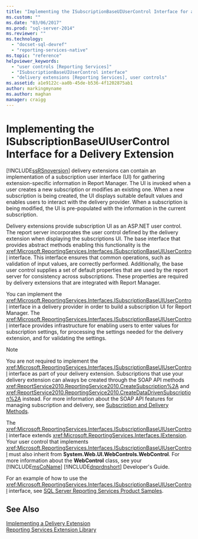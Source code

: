 ```yaml
---
title: "Implementing the ISubscriptionBaseUIUserControl Interface for a Delivery Extension | Microsoft Docs"
ms.custom: ""
ms.date: "03/06/2017"
ms.prod: "sql-server-2014"
ms.reviewer: ""
ms.technology: 
  - "docset-sql-devref"
  - "reporting-services-native"
ms.topic: "reference"
helpviewer_keywords: 
  - "user controls [Reporting Services]"
  - "ISubscriptionBaseUIUserControl interface"
  - "delivery extensions [Reporting Services], user controls"
ms.assetid: a1e9122c-aa0b-45de-b536-4f1202875ab1
author: markingmyname
ms.author: maghan
manager: craigg
---
```

# Implementing the ISubscriptionBaseUIUserControl Interface for a Delivery Extension
  [!INCLUDE[ssRSnoversion](../../../includes/ssrsnoversion-md.md)] delivery extensions can contain an implementation of a subscription user interface (UI) for gathering extension-specific information in Report Manager. The UI is invoked when a user creates a new subscription or modifies an existing one. When a new subscription is being created, the UI displays suitable default values and enables users to interact with the delivery provider. When a subscription is being modified, the UI is pre-populated with the information in the current subscription.  
  
 Delivery extensions provide subscription UI as an ASP.NET user control. The report server incorporates the user control defined by the delivery extension when displaying the subscriptions UI. The base interface that provides abstract methods enabling this functionality is the <xref:Microsoft.ReportingServices.Interfaces.ISubscriptionBaseUIUserControl> interface. This interface ensures that common operations, such as validation of input values, are correctly performed. Additionally, the base user control supplies a set of default properties that are used by the report server for consistency across subscriptions. These properties are required by delivery extensions that are integrated with Report Manager.  
  
 You can implement the <xref:Microsoft.ReportingServices.Interfaces.ISubscriptionBaseUIUserControl> interface in a delivery provider in order to build a subscription UI for Report Manager. The <xref:Microsoft.ReportingServices.Interfaces.ISubscriptionBaseUIUserControl> interface provides infrastructure for enabling users to enter values for subscription settings, for processing the settings needed for the delivery extension, and for validating the settings.  
  
> [!NOTE]  
>  You are not required to implement the <xref:Microsoft.ReportingServices.Interfaces.ISubscriptionBaseUIUserControl> interface as part of your delivery extension. Subscriptions that use your delivery extension can always be created through the SOAP API methods <xref:ReportService2010.ReportingService2010.CreateSubscription%2A> and <xref:ReportService2010.ReportingService2010.CreateDataDrivenSubscription%2A> instead. For more information about the SOAP API features for managing subscription and delivery, see [Subscription and Delivery Methods](../../report-server-web-service/methods/subscription-and-delivery-methods.md).  
  
 The <xref:Microsoft.ReportingServices.Interfaces.ISubscriptionBaseUIUserControl> interface extends <xref:Microsoft.ReportingServices.Interfaces.IExtension>. Your user control that implements <xref:Microsoft.ReportingServices.Interfaces.ISubscriptionBaseUIUserControl> must also inherit from **System.Web.UI.WebControls.WebControl**. For more information about the **WebControl** class, see your [!INCLUDE[msCoName](../../../includes/msconame-md.md)] [!INCLUDE[dnprdnshort](../../../includes/dnprdnshort-md.md)] Developer's Guide.  
  
 For an example of how to use the <xref:Microsoft.ReportingServices.Interfaces.ISubscriptionBaseUIUserControl> interface, see [SQL Server Reporting Services Product Samples](http://go.microsoft.com/fwlink/?LinkId=177889).  
  
## See Also  
 [Implementing a Delivery Extension](implementing-a-delivery-extension.md)   
 [Reporting Services Extension Library](../reporting-services-extension-library.md)  
  
  
